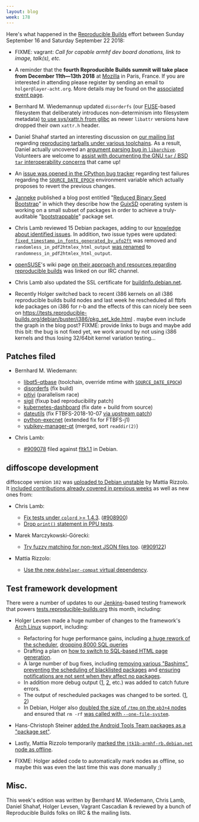```yaml
---
layout: blog
week: 178
---
```


Here's what happened in the [Reproducible Builds](https://reproducible-builds.org) effort between Sunday September 16 and Saturday September 22 2018:

* FIXME: vagrant: *Call for capable armhf dev board donations, link to image, talk(s), etc.*

* A reminder that the **fourth Reproducible Builds summit will take place from December 11th—13th 2018** at [Mozilla](https://wiki.mozilla.org/Paris) in Paris, France. If you are interested in attending please register by sending an email to `holger@layer-acht.org`. More details may be found on the [associated event page](https://reproducible-builds.org/events/paris2018/).

* Bernhard M. Wiedemannup updated  `disorderfs` (our [FUSE](https://github.com/libfuse/libfuse)-based filesystem that deliberately introduces non-determinism into filesystem metadata) [to use sys/xattr.h from glibc](https://salsa.debian.org/reproducible-builds/disorderfs/commit/387844f) as newer `libattr` versions have dropped their own `xattr.h` header.

* Daniel Shahaf started an interesting discussion on [our mailing list](https://lists.reproducible-builds.org/listinfo/rb-general) regarding [reproducing tarballs under various toolchains](https://lists.reproducible-builds.org/pipermail/rb-general/2018-September/001148.html). As a result, Daniel actually uncovered an [argument parsing bug in `libarchive`](https://github.com/libarchive/libarchive/issues/1068).  Volunteers are welcome to [assist with documenting the GNU `tar` / BSD `tar` interoperability concerns](https://salsa.debian.org/reproducible-builds/reproducible-website/issues/3) that came up!

* An [issue was opened in the CPython bug tracker](https://bugs.python.org/issue34022) regarding test failures regarding the [`SOURCE_DATE_EPOCH`](https://reproducible-builds.org/specs/source-date-epoch/) environment variable which actually proposes to revert the previous changes.

* [Janneke](http://joyofsource.com) published a blog post entitled "[Reduced Binary Seed Bootstrap](http://joyofsource.com/reduced-binary-seed-bootstrap.html)" in which they describe how the [GuixSD](https://www.gnu.org/software/guix/) operating system is working on a small subset of packages in order to achieve a truly-auditable "[bootstrappable](http://bootstrappable.org/)" package set.

* Chris Lamb reviewed 15 Debian packages, adding to our [knowledge about identified issues](https://tests.reproducible-builds.org/debian/index_issues.html). In addition, two issue types were updated: [`fixed_timestamp_in_fonts_generated_by_ufo2ft`](https://salsa.debian.org/reproducible-builds/reproducible-notes/commit/b6dc7ea0) was removed and `randomless_in_pdf2htmlex_html_output` [was renamed](https://salsa.debian.org/reproducible-builds/reproducible-notes/commit/23f31d23) to `randomness_in_pdf2htmlex_html_output`.

* [openSUSE](https://en.opensuse.org)'s wiki page [on their approach and resources regarding reproducible builds](https://en.opensuse.org/openSUSE:Reproducible_Builds) was linked on our IRC channel.

* Chris Lamb also updated the SSL certificate for [buildinfo.debian.net](https://buildinfo.debian.net/).

* Recently Holger switched back to recent i386 kernels on all i386 reproducible builds build nodes and last week he rescheduled all ftbfs kde packages on i386 for r-b and the effects of this can nicely bee seen on https://tests.reproducible-builds.org/debian/buster/i386/pkg_set_kde.html . maybe even include the graph in the blog post? FIXME: provide links to bugs and maybe add this bit: the bug is not fixed yet, we work around by not using i386 kernels and thus losing 32/64bit kernel variation testing...


Patches filed
-------------

* Bernhard M. Wiedemann:

    * [libqt5-qtbase](https://build.opensuse.org/request/show/636631) (toolchain, override mtime with [`SOURCE_DATE_EPOCH`](https://reproducible-builds.org/specs/source-date-epoch/))
    * [disorderfs](https://build.opensuse.org/request/show/635881) (fix build)
    * [pitivi](https://build.opensuse.org/request/show/636099) (parallelism race)
    * [sigil](https://build.opensuse.org/request/show/637097) (fixup bad reproducibility patch)
    * [kubernetes-dashboard](https://build.opensuse.org/request/show/637008) (fix date + build from source)
    * [dateutils](https://build.opensuse.org/request/show/636875) (fix FTBFS-2018-10-07 [via upstream patch](https://github.com/hroptatyr/dateutils/pull/85))
    * [python-execnet](https://github.com/pytest-dev/execnet/pull/84) (extended fix for FTBFS-j1)
    * [yubikey-manager-qt](https://github.com/Yubico/yubikey-manager-qt/pull/58) (merged, sort `readdir(2)`)

* Chris Lamb:
    * [#909078](https://bugs.debian.org/909078) filed against [fltk1.1](https://tracker.debian.org/pkg/fltk1.1) in Debian.


diffoscope development
----------------------

diffoscope version `102` was [uploaded to Debian unstable](https://tracker.debian.org/news/989165/accepted-diffoscope-102-source-into-unstable/) by Mattia Rizzolo. It [included contributions already covered in previous weeks](https://salsa.debian.org/reproducible-builds/diffoscope/commits/102) as well as new ones from:

* Chris Lamb:
    * [Fix tests under `colord` >= 1.4.3](https://salsa.debian.org/reproducible-builds/diffoscope/commit/b1addb0). ([#908900](https://bugs.debian.org/908900))
    * [Drop `print()` statement in PPU tests](https://salsa.debian.org/reproducible-builds/diffoscope/commit/755c218).

* Marek Marczykowski-Górecki:
    * [Try fuzzy matching for non-text JSON files too](https://salsa.debian.org/reproducible-builds/diffoscope/commit/4ba7e6c). ([#909122](https://bugs.debian.org/909122))

* Mattia Rizzolo:
    * [Use the new `debhelper-compat` virtual dependency](https://salsa.debian.org/reproducible-builds/diffoscope/commit/f23ff14).


Test framework development
--------------------------

There were a number of updates to our [Jenkins](https://jenkins.io/)-based testing framework that powers [tests.reproducible-builds.org](tests.reproducible-builds.org) this month, including:

* Holger Levsen made a huge number of changes to the framework's [Arch Linux](https://www.archlinux.org/) support, including:

    * Refactoring for huge performance gains, including [a huge rework of the scheduler](https://salsa.debian.org/qa/jenkins.debian.net/commit/26377e6b), [dropping 8000 SQL queries](https://salsa.debian.org/qa/jenkins.debian.net/commit/7c77b0d3)
    * Drafting a plan on [how to switch to SQL-based HTML page generation](https://salsa.debian.org/qa/jenkins.debian.net/commit/6ed1274e).
    * A large number of bug fixes, including [removing various "Bashims"](https://salsa.debian.org/qa/jenkins.debian.net/commit/3d46a865), [preventing the scheduling of blacklisted packages](https://salsa.debian.org/qa/jenkins.debian.net/commit/4db078d4) and [ensuring notifications are not sent when they affect no packages](https://salsa.debian.org/qa/jenkins.debian.net/commit/6b98e303).
    * In addition more debug output ([1](https://salsa.debian.org/qa/jenkins.debian.net/commit/63237165), [2](https://salsa.debian.org/qa/jenkins.debian.net/commit/8acce39f), etc.) was added to catch future errors.
    * The output of rescheduled packages was changed to be sorted. ([1](https://salsa.debian.org/qa/jenkins.debian.net/commit/7e4cda0d), [2](https://salsa.debian.org/qa/jenkins.debian.net/commit/cf042521))
    * In Debian, Holger also [doubled the size of `/tmp` on the `pb3+4` nodes](https://salsa.debian.org/qa/jenkins.debian.net/commit/aa872f0f) and ensured that `rm -rf` [was called with `--one-file-system`](https://salsa.debian.org/qa/jenkins.debian.net/commit/1ef70769).

* Hans-Christoph Steiner [added the Android Tools Team packages as a "package set"](https://salsa.debian.org/qa/jenkins.debian.net/commit/fc224521).

* Lastly, Mattia Rizzolo temporarily [marked the `jtk1b-armhf-rb.debian.net` node as offline](https://salsa.debian.org/qa/jenkins.debian.net/commit/2e935533).

* FIXME: Holger added code to automatically mark nodes as offline, so maybe this was even the last time this was done manually ;)

Misc.
-----

This week's edition was written by Bernhard M. Wiedemann, Chris Lamb, Daniel Shahaf, Holger Levsen, Vagrant Cascadian & reviewed by a bunch of Reproducible Builds folks on IRC & the mailing lists.
